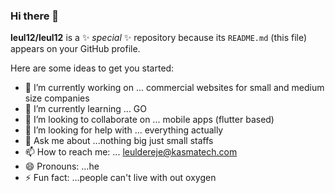 ### Hi there 👋


**leul12/leul12** is a ✨ _special_ ✨ repository because its `README.md` (this file) appears on your GitHub profile.

Here are some ideas to get you started:

- 🔭 I’m currently working on ... commercial websites for small and medium size companies
- 🌱 I’m currently learning ... GO
- 👯 I’m looking to collaborate on ... mobile apps (flutter based)
- 🤔 I’m looking for help with ... everything actually 
- 💬 Ask me about ...nothing big just small staffs 
- 📫 How to reach me: ... leuldereje@kasmatech.com
- 😄 Pronouns: ...he
- ⚡ Fun fact: ...people can't live with out oxygen 

